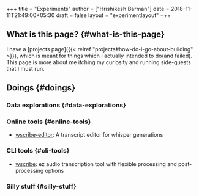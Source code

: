 +++
title = "Experiments"
author = ["Hrishikesh Barman"]
date = 2018-11-11T21:49:00+05:30
draft = false
layout = "experimentlayout"
+++

## What is this page? {#what-is-this-page}

I have a [projects page]({{< relref "projects#how-do-i-go-about-building" >}}), which is meant for things which I actually intended to do(and failed). This page is more about me itching my curiosity and running side-quests that I must run.


## Doings {#doings}


### Data explorations {#data-explorations}


### Online tools {#online-tools}

-   [wscribe-editor](https://wscribe-editor.geekodour.org/): A transcript editor for whisper generations


### CLI tools {#cli-tools}

-   [wscribe](https://github.com/geekodour/wscribe): ez audio transcription tool with flexible processing and post-processing options


### Silly stuff {#silly-stuff}
